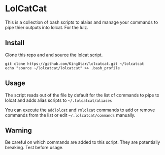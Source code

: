 # LolCatCat
This is a collection of bash scripts to alaias and manage your commands to pipe thier outputs into lolcat. For the lulz.

## Install
Clone this repo and and source the lolcat script.
```
git clone https://github.com/KingOtar/lolcatcat.git ~/lolcatcat
echo "source ~/lolcatcat/lolcatcat" >> .bash_profile
```

## Usage
The script reads out of the  file by default for the list of commands to pipe to lolcat and adds alias scripts to `~/.lolcatcat/aliases`

You can execute the `addlolcat` and `rmlolcat` commands to add or remove commands from the list or edit `~/.lolcatcat/commands` manually.

## Warning
Be careful on which commands are added to this script. They are potentially breaking. Test before usage.

